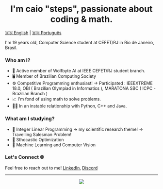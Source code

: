 <h1 align='Center'> I'm caio "steps", passionate about coding & math. </h1>

[🇺🇸 English](#english) | [🇧🇷 Português](#português)

I'm 19 years old, Computer Science student at CEFET/RJ in Rio de Janeiro, Brasil.

### Who am I?

- 🐺 Active member of Wolfbyte AI at IEEE CEFET/RJ student branch.
- 🖥️ Member of Brazilian Computing Society
- ⚙️ Competitive Programming enthusiast!
        -> Participated : IEEEXTREME 18.0, OBI ( Brazilian Olympiad in Informatics ), MARATONA SBC ( ICPC - Brazilian Branch ) 
- 📈 I'm fond of using math to solve problems.
- 👨‍💻 In an instable relationship with Python, C++ and Java.

### What am I studying?

- 🧪 Integer Linear Programming -> my scientific research theme!
        -> Travelling Salesman Problem!
- 🧠 Sthocastic Optimization
- 🤖 Machine Learning and Computer Vision

### Let's Connect 🌐

Feel free to reach out to me! [LinkedIn](https://linkedin.com/in/caio-torkst), [Discord](https://discord.com/users/236648689915920385)

---

<p align="center">
  <a href="https://skillicons.dev">
    <img src="https://skillicons.dev/icons?i=cpp,python,r,cs,java,matlab,c" />
  </a>
</p>
